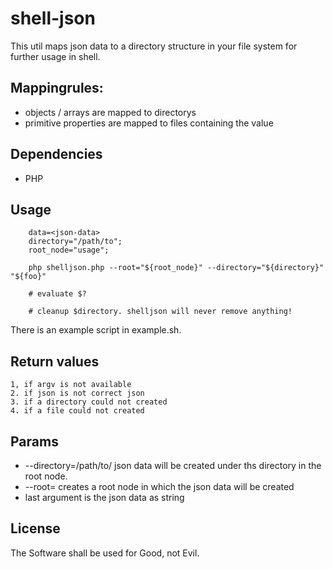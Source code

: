 # shell-json

This util maps json data to a directory structure in your file system for further usage in shell.

## Mappingrules:

   - objects / arrays are mapped to directorys
   - primitive properties are mapped to files containing the value

## Dependencies

   - PHP

## Usage

        data=<json-data>
        directory="/path/to";
        root_node="usage";

        php shelljson.php --root="${root_node}" --directory="${directory}" "${foo}"

        # evaluate $?

        # cleanup $directory. shelljson will never remove anything!


There is an example script in example.sh.

## Return values

    1, if argv is not available
    2. if json is not correct json
    3. if a directory could not created
    4. if a file could not created

## Params

  - --directory=/path/to/ json data will be created under ths directory in the root node.
  - --root=<name> creates a root node <name> in which the json data will be created
  - last argument is the json data as string

## License

The Software shall be used for Good, not Evil.
